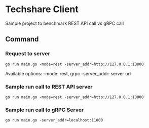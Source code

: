 # Techshare Client
Sample project to benchmark REST API call vs gRPC call

## Command
### Request to server 
```
go run main.go -mode=rest -server_addr=http://127.0.0.1:10000
```
Available options:
-mode: rest, grpc
-server_addr: server url

### Sample run call to REST API server
```
go run main.go -mode=rest -server_addr=http://127.0.0.1:10000
```

### Sample run call to gRPC Server
```
go run main.go -server_addr=localhost:11000
```